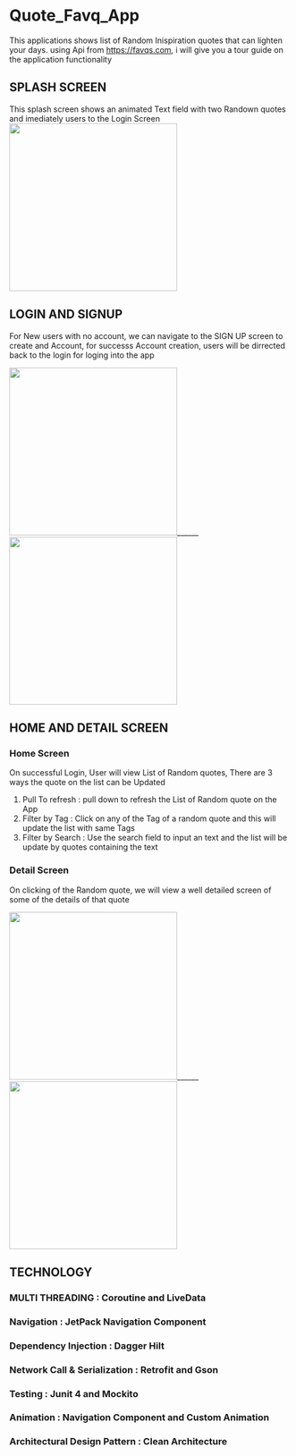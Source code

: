 # Quote_Favq_App

This applications shows list of Random Inispiration quotes that can lighten your days. using Api from https://favqs.com, i will give you a tour guide on the application functionality 

## SPLASH SCREEN 
This splash screen shows an animated Text field with two Randown quotes and imediately users to the Login Screen 
<img src="https://user-images.githubusercontent.com/46386915/187205065-46a94de4-78bd-43cc-898e-e70b15fa71b2.png" width="300"/>

## LOGIN AND SIGNUP
For New users with no account, we can navigate to the SIGN UP screen to create and Account, for successs Account creation, users will be dirrected back to the login for loging into the app

<img src="https://user-images.githubusercontent.com/46386915/187206577-07547268-8744-4326-bada-afe4f3ceda6a.png" width="300"/>______
<img src="https://user-images.githubusercontent.com/46386915/187206642-83122f3c-ba41-4bfd-ae49-32bc1adf72a2.png" width="300"/>

## HOME AND DETAIL SCREEN

### Home Screen
On successful Login, User will view List of Random quotes, There are 3 ways the quote on the list can be Updated
1. Pull To refresh : pull down to refresh the List of Random quote on the App
2. Filter by Tag : Click on any of the Tag of a random quote and this will update the list with same Tags 
3. Filter by Search : Use the search field to input an text and the list will be update by quotes containing the text 


### Detail Screen
On clicking of the Random quote, we will view a well detailed screen of some of the details of that quote

<img src="https://user-images.githubusercontent.com/46386915/187207887-ac763701-f3d3-4f36-8fc5-4423b4814cd9.png" width="300"/>______
<img src="https://user-images.githubusercontent.com/46386915/187208108-eac5cffa-b86a-4c62-8186-efb570eeba52.png" width="300"/>


## TECHNOLOGY

### MULTI THREADING : Coroutine and LiveData
### Navigation : JetPack Navigation Component 
### Dependency Injection : Dagger Hilt
### Network Call & Serialization  : Retrofit and Gson
### Testing : Junit 4 and Mockito
### Animation : Navigation Component and Custom Animation
### Architectural Design Pattern : Clean Architecture 






